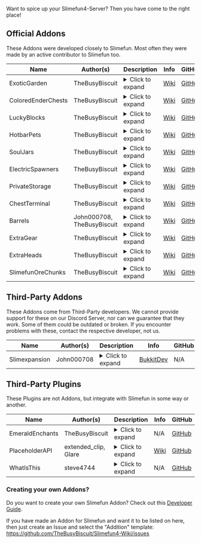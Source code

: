 Want to spice up your Slimefun4-Server?
Then you have come to the right place!

## Official Addons
These Addons were developed closely to Slimefun.
Most often they were made by an active contributor to Slimefun too.

Name | Author(s) | Description | Info | GitHub | Download
------------- | --------- | ----------------------------------------------- | --------- | --------- | --------- |
ExoticGarden | TheBusyBiscuit | <details><summary>Click to expand</summary>This Addon adds a lot of Plants, Trees and a bunch of food to Slimefun! You can do everything from growing Plum Trees to crafting "BBQ Bacon wrapped Cheese filled Hot Dogs".</details> | [Wiki](https://github.com/TheBusyBiscuit/Slimefun4/wiki/ExoticGarden) | [GitHub](https://github.com/TheBusyBiscuit/ExoticGarden) | [Builds](https://thebusybiscuit.github.io/builds/TheBusyBiscuit/ExoticGarden/master/)
ColoredEnderChests | TheBusyBiscuit | <details><summary>Click to expand</summary>This Addon adds global color-coded Ender Chests that work across dimensions, with Cargo Nets and more!</details> | [Wiki](https://github.com/TheBusyBiscuit/Slimefun4/wiki/ColoredEnderChests) | [GitHub](https://github.com/TheBusyBiscuit/ColoredEnderChests) | [Builds](https://thebusybiscuit.github.io/builds/TheBusyBiscuit/ColoredEnderChests/master/)
LuckyBlocks | TheBusyBiscuit | <details><summary>Click to expand</summary>This Addon adds Lucky Blocks, they are craftable but will also spawn in newly generated chunks. You can never know what happens if you open them!</details> | [Wiki](https://github.com/TheBusyBiscuit/Slimefun4/wiki/LuckyBlocks) | [GitHub](https://github.com/TheBusyBiscuit/luckyblocks-sf) | [Builds](https://thebusybiscuit.github.io/builds/TheBusyBiscuit/luckyblocks-sf/master/)
HotbarPets | TheBusyBiscuit | <details><summary>Click to expand</summary>This Addon - which is inspired by the mod InventoryPets - adds "Pet"-Items to Slimefun. You can carry your Pets in your Hotbar and they will help you in various ways. But you need to feed them of course!</details> | [Wiki](https://github.com/TheBusyBiscuit/Slimefun4/wiki/HotbarPets) | [GitHub](https://github.com/TheBusyBiscuit/HotbarPets) | [Builds](https://thebusybiscuit.github.io/builds/TheBusyBiscuit/HotbarPets/master/)
SoulJars | TheBusyBiscuit | <details><summary>Click to expand</summary>This Addon adds "Soul Jars" to the game. You can collect souls by killing a certain amount of mobs of the same type. You can then use this Soul Jar to craft Spawners.</details> | [Wiki](https://github.com/TheBusyBiscuit/Slimefun4/wiki/SoulJars) | [GitHub](https://github.com/TheBusyBiscuit/SoulJars) | [Builds](https://thebusybiscuit.github.io/builds/TheBusyBiscuit/SoulJars/master/)
ElectricSpawners | TheBusyBiscuit | <details><summary>Click to expand</summary>This Addon adds Electric Spawners. You can turn any Repaired Spawners into Electric ones and they will run off Electricity! You can turn them on and off in their GUI.</details> | [Wiki](https://github.com/TheBusyBiscuit/Slimefun4/wiki/ElectricSpawners) | [GitHub](https://github.com/TheBusyBiscuit/ElectricSpawners) | [Builds](https://thebusybiscuit.github.io/builds/TheBusyBiscuit/ElectricSpawners/master/)
PrivateStorage | TheBusyBiscuit | <details><summary>Click to expand</summary>This Addon adds a lot of new Chests to Slimefun, explosive-resistant chests, private chests and also wooden chests for the various Wood Types in Minecraft.</details> | [Wiki](https://github.com/TheBusyBiscuit/Slimefun4/wiki/PrivateStorage) | [GitHub](https://github.com/TheBusyBiscuit/PrivateStorage) | [Builds](https://thebusybiscuit.github.io/builds/TheBusyBiscuit/PrivateStorage/master/)
ChestTerminal | TheBusyBiscuit | <details><summary>Click to expand</summary>This Addon is inspired by the mod AppliedEnergistics. It adds a Terminal to your Cargo Networks. You can request and store Items via the terminal and also import/export Items into chests.</details> | [Wiki](https://github.com/TheBusyBiscuit/Slimefun4/wiki/ChestTerminal) | [GitHub](https://github.com/TheBusyBiscuit/ChestTerminal) | [Builds](https://thebusybiscuit.github.io/builds/TheBusyBiscuit/ChestTerminal/master/)
Barrels | John000708, TheBusyBiscuit | <details><summary>Click to expand</summary>This Addon adds Barrels to Slimefun. They are inspired by all Barrels mods that exist out there. You can store a ton of Items of the same type in this one Block.</details> | [Wiki](https://github.com/TheBusyBiscuit/Slimefun4/wiki/Barrels) | [GitHub](https://github.com/John000708/Barrels) | [Builds](https://thebusybiscuit.github.io/builds/John000708/Barrels/master/)
ExtraGear | TheBusyBiscuit | <details><summary>Click to expand</summary>This Addon adds new Weapons and Armor to Slimefun. Most of them are related to Alloys and Metals within Slimefun.</details> | [Wiki](https://github.com/TheBusyBiscuit/Slimefun4/wiki/ExtraGear) | [GitHub](https://github.com/TheBusyBiscuit/ExtraGear) | [Builds](https://thebusybiscuit.github.io/builds/TheBusyBiscuit/ExtraGear/master/)
ExtraHeads | TheBusyBiscuit | <details><summary>Click to expand</summary>This Addon adds new Heads to a lot of Minecraft Mobs. Take a look at the config to configure their drop-rate (which is also increased with a Sword Of Beheading).</details> | [Wiki](https://github.com/TheBusyBiscuit/Slimefun4/wiki/ExtraHeads) | [GitHub](https://github.com/TheBusyBiscuit/ExtraHeads) | [Builds](https://thebusybiscuit.github.io/builds/TheBusyBiscuit/ExtraHeads/master/)
SlimefunOreChunks | TheBusyBiscuit | <details><summary>Click to expand</summary>This Addon adds all existing dusts to the GEO-Miner. You can get stuff like "Copper Ore Chunks" from the GEO-Miner and then turn those into Dusts using an Ore Crusher.</details> | [Wiki](https://github.com/TheBusyBiscuit/Slimefun4/wiki/SlimefunOreChunks) | [GitHub](https://github.com/TheBusyBiscuit/SlimefunOreChunks) | [Builds](https://thebusybiscuit.github.io/builds/TheBusyBiscuit/SlimefunOreChunks/master/)

## Third-Party Addons
These Addons come from Third-Party developers.
We cannot provide support for these on our Discord Server, nor can we guarantee that they work. Some of them could be outdated or broken.
If you encounter problems with these, contact the respective developer, not us.

Name | Author(s) | Description | Info | GitHub | Download
------------- | --------- | ----------------------------------------------- | --------- | --------- | --------- |
Slimexpansion | John000708 | <details><summary>Click to expand</summary>This Addon - which is inspired by the mod Industrialcraft - adds a lot of new electrical machines. There is a Food Synthesizer, UU Matter, a Wireless Charger and more! | [BukkitDev](https://dev.bukkit.org/projects/slimexpansion_v1-0)</details> | N/A | [BukkitDev](https://dev.bukkit.org/projects/slimexpansion_v1-0/files)

## Third-Party Plugins
These Plugins are not Addons, but integrate with Slimefun in some way or another.

Name | Author(s) | Description | Info | GitHub | Download
------------- | --------- | ----------------------------------------------- | --------- | --------- | --------- |
EmeraldEnchants | TheBusyBiscuit | <details><summary>Click to expand</summary>EmeraldEnchants adds a bunch of new Enchantments to the game! Slimefun supports those Enchantments in it's Auto Enchanter/Disenchanter.</details> | N/A | [GitHub](https://github.com/TheBusyBiscuit/EmeraldEnchants2) | [Builds](https://thebusybiscuit.github.io/builds/TheBusyBiscuit/EmeraldEnchants2/master/)
PlaceholderAPI | extended_clip, Glare | <details><summary>Click to expand</summary>Slimefun adds placeholders that can be used with PlaceholderAPI, you can find more Info on the Wiki link.</details> | [Wiki](https://github.com/TheBusyBiscuit/Slimefun4/wiki/PlaceholderAPI) | [GitHub](https://github.com/PlaceholderAPI/PlaceholderAPI) | [SpigotMC](https://www.spigotmc.org/resources/placeholderapi.6245/)
WhatIsThis | steve4744 | <details><summary>Click to expand</summary>WhatIsThis is a plugin inspired by the Minecraft mod WAILA, it adds a little info display to give you information about the block you are looking at. Later versions also support this feature for Slimefun blocks.</details> | N/A | [GitHub](https://github.com/steve4744/WhatIsThis) | [SpigotMC](https://www.spigotmc.org/resources/whatisthis-identify-the-block-you-are-looking-at-multi-language-support.65050/)

### Creating your own Addons?
Do you want to create your own Slimefun Addon? Check out this [Developer Guide](https://github.com/TheBusyBiscuit/Slimefun4/wiki/Developer-Guide).

If you have made an Addon for Slimefun and want it to be listed on here, then just create an Issue and select the "Addition" template:
https://github.com/TheBusyBiscuit/Slimefun4-Wiki/issues

